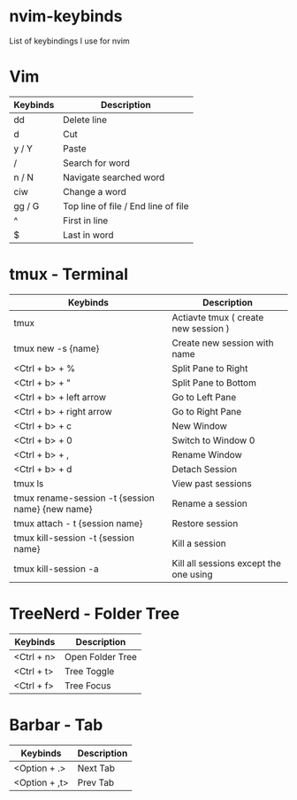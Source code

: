 # nvim-keybinds
List of keybindings I use for nvim

# Vim 
| Keybinds  | Description |
| ------------- | ------------- |
|  dd  | Delete line  |
| d   | Cut |
| y / Y | Paste |
| / | Search for word |
| n / N | Navigate searched word |
| ciw | Change a word |
| gg / G | Top line of file / End line of file |
| ^ | First in line |
| $ | Last in word |

# tmux - Terminal
| Keybinds  | Description |
| ------------- | ------------- |
|  tmux  | Actiavte tmux ( create new session ) |
|  tmux new -s {name} | Create new session with name |
|  <Ctrl + b> + %  | Split Pane to Right |
|  <Ctrl + b> + "  | Split Pane to Bottom |
| <Ctrl + b> + left arrow  | Go to Left Pane  |
| <Ctrl + b> + right arrow | Go to Right Pane |
|  <Ctrl + b> + c  | New Window |
|  <Ctrl + b> + 0  | Switch to Window 0 |
|  <Ctrl + b> + ,  | Rename Window 
|  <Ctrl + b> + d  | Detach Session |
|  tmux ls  | View past sessions |
|  tmux rename-session -t {session name} {new name}  | Rename a session |
|  tmux attach - t {session name}  | Restore session |
|  tmux kill-session -t {session name}  | Kill a session |
|  tmux kill-session -a | Kill all sessions except the one using |

# TreeNerd - Folder Tree
| Keybinds  | Description |
| ------------- | ------------- |
|  <Ctrl + n>  | Open Folder Tree  |
| <Ctrl + t>   | Tree Toggle |
| <Ctrl + f> | Tree Focus |

# Barbar - Tab 
| Keybinds  | Description |
| ------------- | ------------- |
|  <Option + .>  | Next Tab  |
| <Option + ,t>   | Prev Tab |
